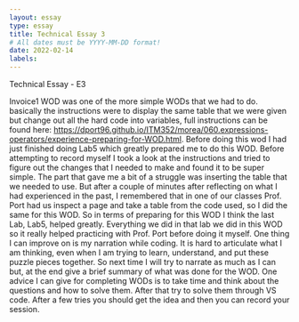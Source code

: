 ```yaml
---
layout: essay
type: essay
title: Technical Essay 3
# All dates must be YYYY-MM-DD format!
date: 2022-02-14
labels:
---
```


Technical Essay - E3

Invoice1 WOD was one of the more simple WODs that we had to do. basically the instructions were to display the same table that we were given but change out all the hard code into variables, full instructions can be found here: https://dport96.github.io/ITM352/morea/060.expressions-operators/experience-preparing-for-WOD.html. Before doing this wod I had just finished doing Lab5 which greatly prepared me to do this WOD. Before attempting to record myself I took a look at the instructions and tried to figure out the changes that I needed to make and found it to be super simple. The part that gave me a bit of a struggle was inserting the table that we needed to use. But after a couple of minutes after reflecting on what I had experienced in the past, I remembered that in one of our classes Prof. Port had us inspect a page and take a table from the code used, so I did the same for this WOD. So in terms of preparing for this WOD I think the last Lab, Lab5, helped greatly. Everything we did in that lab we did in this WOD so it really helped practicing with Prof. Port before doing it myself. One thing I can improve on is my narration while coding. It is hard to articulate what I am thinking, even when I am trying to learn, understand, and put these puzzle pieces together. So next time I will try to narrate as much as I can but, at the end give a brief summary of what was done for the WOD. One advice I can give for completing WODs is to take time and think about the questions and how to solve them. After that try to solve them through VS code. After a few tries you should get the idea and then you can record your session.

